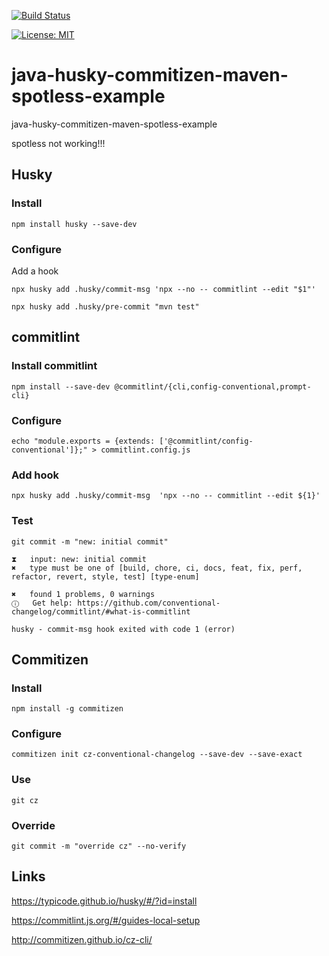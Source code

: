 [![Build Status](https://travis-ci.com/claudioaltamura/java-husky-commitizen-maven-spotless-example.svg?branch=main)](https://travis-ci.com/github/claudioaltamura/java-husky-commitizen-maven-spotless-example)

[![License: MIT](https://img.shields.io/badge/License-MIT-yellow.svg)](https://opensource.org/licenses/MIT)

# java-husky-commitizen-maven-spotless-example
java-husky-commitizen-maven-spotless-example

spotless not working!!!

## Husky

### Install
    
    npm install husky --save-dev

### Configure

Add a hook

    npx husky add .husky/commit-msg 'npx --no -- commitlint --edit "$1"'

    npx husky add .husky/pre-commit "mvn test"

## commitlint

### Install commitlint

    npm install --save-dev @commitlint/{cli,config-conventional,prompt-cli}

### Configure

    echo "module.exports = {extends: ['@commitlint/config-conventional']};" > commitlint.config.js 

### Add hook
    
    npx husky add .husky/commit-msg  'npx --no -- commitlint --edit ${1}'

### Test

    git commit -m "new: initial commit"

    ⧗   input: new: initial commit
    ✖   type must be one of [build, chore, ci, docs, feat, fix, perf, refactor, revert, style, test] [type-enum]

    ✖   found 1 problems, 0 warnings
    ⓘ   Get help: https://github.com/conventional-changelog/commitlint/#what-is-commitlint

    husky - commit-msg hook exited with code 1 (error)

## Commitizen

### Install
    
    npm install -g commitizen

### Configure

    commitizen init cz-conventional-changelog --save-dev --save-exact

### Use

    git cz


### Override

    git commit -m "override cz" --no-verify

## Links

https://typicode.github.io/husky/#/?id=install

https://commitlint.js.org/#/guides-local-setup

http://commitizen.github.io/cz-cli/
